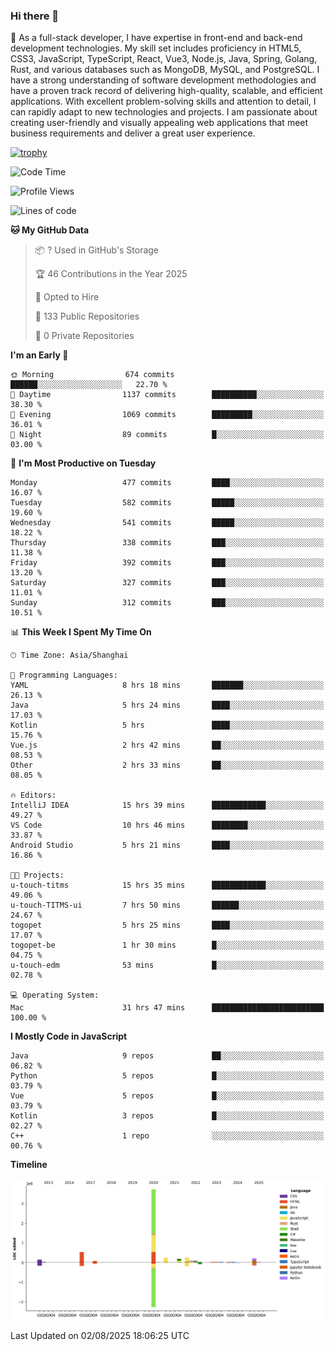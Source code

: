 ### Hi there 👋

🌱 As a full-stack developer, I have expertise in front-end and back-end development technologies. My skill set includes proficiency in HTML5, CSS3, JavaScript, TypeScript, React, Vue3, Node.js, Java, Spring, Golang, Rust, and various databases such as MongoDB, MySQL, and PostgreSQL. I have a strong understanding of software development methodologies and have a proven track record of delivering high-quality, scalable, and efficient applications. With excellent problem-solving skills and attention to detail, I can rapidly adapt to new technologies and projects. I am passionate about creating user-friendly and visually appealing web applications that meet business requirements and deliver a great user experience.

[![trophy](https://github-profile-trophy.vercel.app/?username=elton&rank=SECRET,SSS,SS,S,AAA,AA,A&theme=onedark&no-frame=true&margin-w=10)](https://github.com/ryo-ma/github-profile-trophy)

<!--START_SECTION:waka-->
![Code Time](http://img.shields.io/badge/Code%20Time-1%2C833%20hrs%2057%20mins-blue)

![Profile Views](http://img.shields.io/badge/Profile%20Views-0-blue)

![Lines of code](https://img.shields.io/badge/From%20Hello%20World%20I%27ve%20Written-5.8%20million%20lines%20of%20code-blue)

**🐱 My GitHub Data** 

> 📦 ? Used in GitHub's Storage 
 > 
> 🏆 46 Contributions in the Year 2025
 > 
> 💼 Opted to Hire
 > 
> 📜 133 Public Repositories 
 > 
> 🔑 0 Private Repositories 
 > 
**I'm an Early 🐤** 

```text
🌞 Morning                674 commits         ██████░░░░░░░░░░░░░░░░░░░   22.70 % 
🌆 Daytime                1137 commits        ██████████░░░░░░░░░░░░░░░   38.30 % 
🌃 Evening                1069 commits        █████████░░░░░░░░░░░░░░░░   36.01 % 
🌙 Night                  89 commits          █░░░░░░░░░░░░░░░░░░░░░░░░   03.00 % 
```
📅 **I'm Most Productive on Tuesday** 

```text
Monday                   477 commits         ████░░░░░░░░░░░░░░░░░░░░░   16.07 % 
Tuesday                  582 commits         █████░░░░░░░░░░░░░░░░░░░░   19.60 % 
Wednesday                541 commits         █████░░░░░░░░░░░░░░░░░░░░   18.22 % 
Thursday                 338 commits         ███░░░░░░░░░░░░░░░░░░░░░░   11.38 % 
Friday                   392 commits         ███░░░░░░░░░░░░░░░░░░░░░░   13.20 % 
Saturday                 327 commits         ███░░░░░░░░░░░░░░░░░░░░░░   11.01 % 
Sunday                   312 commits         ███░░░░░░░░░░░░░░░░░░░░░░   10.51 % 
```


📊 **This Week I Spent My Time On** 

```text
🕑︎ Time Zone: Asia/Shanghai

💬 Programming Languages: 
YAML                     8 hrs 18 mins       ███████░░░░░░░░░░░░░░░░░░   26.13 % 
Java                     5 hrs 24 mins       ████░░░░░░░░░░░░░░░░░░░░░   17.03 % 
Kotlin                   5 hrs               ████░░░░░░░░░░░░░░░░░░░░░   15.76 % 
Vue.js                   2 hrs 42 mins       ██░░░░░░░░░░░░░░░░░░░░░░░   08.53 % 
Other                    2 hrs 33 mins       ██░░░░░░░░░░░░░░░░░░░░░░░   08.05 % 

🔥 Editors: 
IntelliJ IDEA            15 hrs 39 mins      ████████████░░░░░░░░░░░░░   49.27 % 
VS Code                  10 hrs 46 mins      ████████░░░░░░░░░░░░░░░░░   33.87 % 
Android Studio           5 hrs 21 mins       ████░░░░░░░░░░░░░░░░░░░░░   16.86 % 

🐱‍💻 Projects: 
u-touch-titms            15 hrs 35 mins      ████████████░░░░░░░░░░░░░   49.06 % 
u-touch-TITMS-ui         7 hrs 50 mins       ██████░░░░░░░░░░░░░░░░░░░   24.67 % 
togopet                  5 hrs 25 mins       ████░░░░░░░░░░░░░░░░░░░░░   17.07 % 
togopet-be               1 hr 30 mins        █░░░░░░░░░░░░░░░░░░░░░░░░   04.75 % 
u-touch-edm              53 mins             █░░░░░░░░░░░░░░░░░░░░░░░░   02.78 % 

💻 Operating System: 
Mac                      31 hrs 47 mins      █████████████████████████   100.00 % 
```

**I Mostly Code in JavaScript** 

```text
Java                     9 repos             ██░░░░░░░░░░░░░░░░░░░░░░░   06.82 % 
Python                   5 repos             █░░░░░░░░░░░░░░░░░░░░░░░░   03.79 % 
Vue                      5 repos             █░░░░░░░░░░░░░░░░░░░░░░░░   03.79 % 
Kotlin                   3 repos             █░░░░░░░░░░░░░░░░░░░░░░░░   02.27 % 
C++                      1 repo              ░░░░░░░░░░░░░░░░░░░░░░░░░   00.76 % 
```



**Timeline**

![Lines of Code chart](https://raw.githubusercontent.com/elton/elton/main/assets/bar_graph.png)


 Last Updated on 02/08/2025 18:06:25 UTC
<!--END_SECTION:waka-->

<!--
**elton/elton** is a ✨ _special_ ✨ repository because its `README.md` (this file) appears on your GitHub profile.

Here are some ideas to get you started:

- 🔭 I’m currently working on ...
- 🌱 I’m currently learning ...
- 👯 I’m looking to collaborate on ...
- 🤔 I’m looking for help with ...
- 💬 Ask me about ...
- 📫 How to reach me: ...
- 😄 Pronouns: ...
- ⚡ Fun fact: ...
-->
